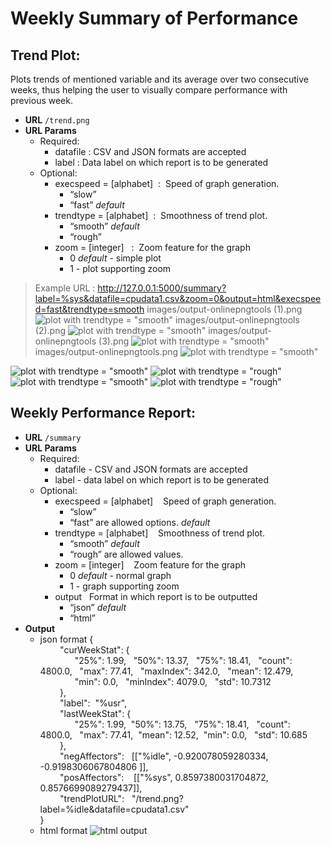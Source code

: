 # Weekly Summary of Performance
## Trend Plot:
Plots trends of mentioned variable and its average over two consecutive weeks, thus helping the user to visually compare performance with previous week.

* **URL** 
 	`/trend.png`
* **URL Params**
    - Required:
        - datafile  : CSV and JSON formats are accepted
        - label : Data label on which report is to be generated
    - Optional:
        - execspeed = [alphabet]  :  Speed of graph generation. 
            - “slow” 
            - “fast”  _default_ 
        - trendtype = [alphabet]  :      Smoothness of trend plot. 
            - “smooth”  _default_
            - “rough”
        - zoom = [integer]   :  Zoom feature for the graph
            - 0 _default_ - simple plot
            - 1 - plot supporting zoom  

>Example URL : http://127.0.0.1:5000/summary?label=%sys&datafile=cpudata1.csv&zoom=0&output=html&execspeed=fast&trendtype=smooth
images/output-onlinepngtools (1).png
![plot with trendtype = "smooth"](images/output-onlinepngtools1.png) 
images/output-onlinepngtools (2).png
![plot with trendtype = "smooth"](images/output-onlinepngtools2.png)
images/output-onlinepngtools (3).png
![plot with trendtype = "smooth"](images/output-onlinepngtools3.png)
images/output-onlinepngtools.png
![plot with trendtype = "smooth"](images/output-onlinepngtools.png)

![plot with trendtype = "smooth"](images/smooth400pixel.png) ![plot with trendtype = "rough"](images/rough400pixel.png)
![plot with trendtype = "smooth"](images/sm1_2.png) ![plot with trendtype = "rough"](images/ro1_2.png)

## Weekly Performance Report:
* **URL** 
 	`/summary`
* **URL Params**
    - Required:
        - datafile  - CSV and JSON formats are accepted
        - label - data label on which report is to be generated
    - Optional:
        - execspeed = [alphabet]    Speed of graph generation. 
            - “slow” 
            - “fast” are allowed options.  _default_ 
        - trendtype = [alphabet]        Smoothness of trend plot. 
            - “smooth”  _default_
            - “rough” are allowed values.
        - zoom = [integer]    Zoom feature for the graph
            - 0 _default_ - normal graph
            - 1 - graph supporting zoom  
        - output   Format in which report is to be outputted
            - “json”  _default_
            - “html”
 * **Output**
    - json format
        {<br>
            "curWeekStat": { <br>
                  "25%": 1.99,   "50%": 13.37,   "75%": 18.41,   "count": 4800.0,   "max": 77.41,   "maxIndex": 342.0,   "mean": 12.479,   <br>
                  "min": 0.0,   "minIndex": 4079.0,   "std": 10.7312 <br> 
            },  <br>
            "label":  "%usr", <br>
            "lastWeekStat": {<br> 
                  "25%": 1.99,  "50%": 13.75,   "75%": 18.41,   "count": 4800.0,   "max": 77.41,  "mean": 12.52,  "min": 0.0,   "std": 10.685<br>
           },  <br>
            "negAffectors":   [["%idle", -0.920078059280334, -0.9198306067804806 ]],  <br>
            "posAffectors":    [["%sys", 0.8597380031704872, 0.8576699089279437]], <br> 
            "trendPlotURL":   "/trend.png?label=%idle&datafile=cpudata1.csv"<br>
}
    - html format
    ![html output](images/output.png)
